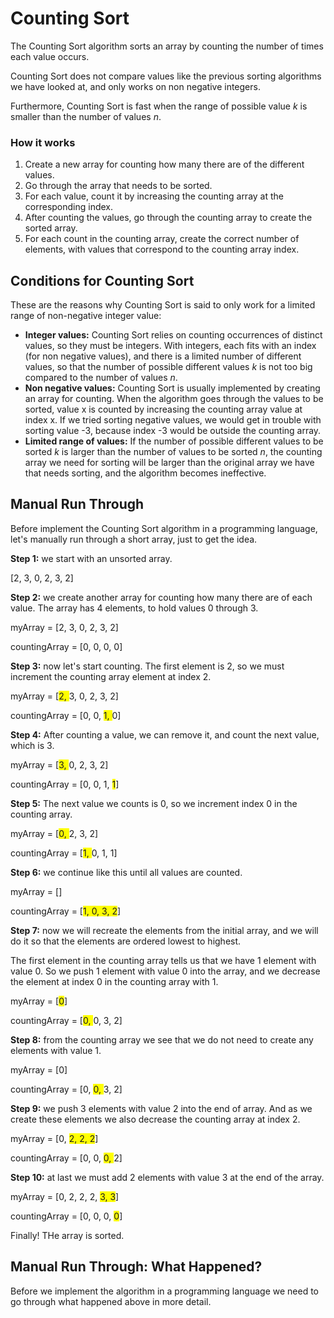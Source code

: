 # Counting Sort

The Counting Sort algorithm sorts an array by counting the number of times each value occurs.

Counting Sort does not compare values like the previous sorting algorithms we have looked at, and only works on non negative integers.

Furthermore, Counting Sort is fast when the range of possible value $k$ is smaller than the number of values $n$.

### How it works

1. Create a new array for counting how many there are of the different values.
2. Go through the array that needs to be sorted.
3. For each value, count it by increasing the counting array at the corresponding index.
4. After counting the values, go through the counting array to create the sorted array.
5. For each count in the counting array, create the correct number of elements, with values that correspond to the counting array index.

## Conditions for Counting Sort

These are the reasons why Counting Sort is said to only work for a limited range of non-negative integer value:

- **Integer values:** Counting Sort relies on counting occurrences of distinct values, so they must be integers. With integers, each fits with an index (for non negative values), and there is a limited number of different values, so that the number of possible different values $k$ is not too big compared to the number of values $n$.
- **Non negative values:** Counting Sort is usually implemented by creating an array for counting. When the algorithm goes through the values to be sorted, value x is counted by increasing the counting array value at index x. If we tried sorting negative values, we would get in trouble with sorting value -3, because index -3 would be outside the counting array.
- **Limited range of values:** If the number of possible different values to be sorted $k$ is larger than the number of values to be sorted $n$, the counting array we need for sorting will be larger than the original array we have that needs sorting, and the algorithm becomes ineffective.

## Manual Run Through

Before implement the Counting Sort algorithm in a programming language, let's manually run through a short array, just to get the idea.

**Step 1:** we start with an unsorted array.

[2, 3, 0, 2, 3, 2]

**Step 2:** we create another array for counting how many there are of each value. The array has 4 elements, to hold values 0 through 3.

myArray = [2, 3, 0, 2, 3, 2]

countingArray = [0, 0, 0, 0]

**Step 3:** now let's start counting. The first element is 2, so we must increment the counting array element at index 2.

myArray = [<span style="background-color: #FFFF00">2, </span>3, 0, 2, 3, 2]

countingArray = [0, 0, <span style="background-color: #FFFF00">1, </span>0]

**Step 4:** After counting a value, we can remove it, and count the next value, which is 3.

myArray = [<span style="background-color: #FFFF00">3, </span>0, 2, 3, 2]

countingArray = [0, 0, 1, <span style="background-color: #FFFF00">1</span>]

**Step 5:** The next value we counts is 0, so we increment index 0 in the counting array.

myArray = [<span style="background-color: #FFFF00">0, </span>2, 3, 2]

countingArray = [<span style="background-color: #FFFF00">1, </span>0, 1, 1]

**Step 6:** we continue like this until all values are counted.

myArray = []

countingArray = [<span style="background-color: #FFFF00">1, 0, 3, 2</span>]

**Step 7:** now we will recreate the elements from the initial array, and we will do it so that the elements are ordered lowest to highest.

The first element in the counting array tells us that we have 1 element with value 0. So we push 1 element with value 0 into the array, and we decrease the element at index 0 in the counting array with 1.

myArray = [<span style="background-color: #FFFF00">0</span>]

countingArray = [<span style="background-color: #FFFF00">0, </span>0, 3, 2]

**Step 8:** from the counting array we see that we do not need to create any elements with value 1.

myArray = [0]

countingArray = [0, <span style="background-color: #FFFF00">0, </span>3, 2]

**Step 9:** we push 3 elements with value 2 into the end of array. And as we create these elements we also decrease the counting array at index 2.

myArray = [0, <span style="background-color: #FFFF00">2, 2, 2</span>]

countingArray = [0, 0, <span style="background-color: #FFFF00">0, </span>2]

**Step 10:** at last we must add 2 elements with value 3 at the end of the array.

myArray = [0, 2, 2, 2, <span style="background-color: #FFFF00">3, 3</span>]

countingArray = [0, 0, 0, <span style="background-color: #FFFF00">0</span>]

Finally! THe array is sorted.

## Manual Run Through: What Happened?

Before we implement the algorithm in a programming language we need to go through what happened above in more detail.

<!-- <center>
    <img src="../images/img_runtime_n^2.png" alt="Runtime Insertion Sort">
</center> -->
